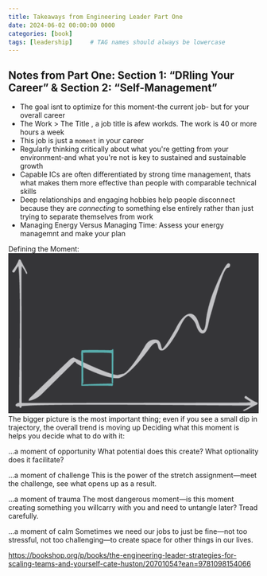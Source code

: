 ```yaml
---
title: Takeaways from Engineering Leader Part One
date: 2024-06-02 00:00:00 0000
categories: [book]
tags: [leadership]     # TAG names should always be lowercase
---
```


## Notes from Part One: Section 1: “DRIing Your Career” & Section 2: “Self-Management”
- The goal isnt to optimize for this moment-the current job- but for your overall career
- The Work > The Title , a job title is afew workds. The work is 40 or more hours a week
- This job is just a `moment` in your career
- Regularly thinking critically about what you're getting from your environment-and what you're not is key to sustained and sustainable growth
- Capable ICs are often differentiated by strong time management, thats what makes them more effective than people with comparable technical skills
- Deep relationships and engaging hobbies help people disconnect because they are *connecting* to something else entirely rather than just trying to separate themselves from work
- Managing Energy Versus Managing Time: Assess your energy managemnt and make your plan


Defining the Moment:
![image info](../assets/DefiningtheMoment.PNG)
The bigger picture is the most important thing; even if you see a small dip in trajectory, the overall trend is moving up
Deciding what this moment is helps you decide what to do with it:

…a moment of opportunity
What potential does this create? What optionality does it facilitate?

…a moment of challenge
This is the power of the stretch assignment—meet the challenge, see what opens up as a result.

…a moment of trauma
The most dangerous moment—is this moment creating something you willcarry with you and need to untangle later? Tread carefully.

…a moment of calm
Sometimes we need our jobs to just be fine—not too stressful, not too challenging—to create space for other things in our lives.


https://bookshop.org/p/books/the-engineering-leader-strategies-for-scaling-teams-and-yourself-cate-huston/20701054?ean=9781098154066